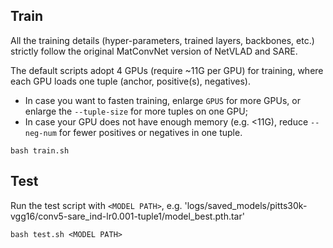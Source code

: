 ## Train

All the training details (hyper-parameters, trained layers, backbones, etc.) strictly follow the original MatConvNet version of NetVLAD and SARE. 

The default scripts adopt 4 GPUs (require ~11G per GPU) for training, where each GPU loads one tuple (anchor, positive(s), negatives).
+ In case you want to fasten training, enlarge `GPUS` for more GPUs, or enlarge the `--tuple-size` for more tuples on one GPU;
+ In case your GPU does not have enough memory (e.g. <11G), reduce `--neg-num` for fewer positives or negatives in one tuple.


```shell
bash train.sh
```

## Test

Run the test script with `<MODEL PATH>`, e.g. 'logs/saved_models/pitts30k-vgg16/conv5-sare_ind-lr0.001-tuple1/model_best.pth.tar'

```shell
bash test.sh <MODEL PATH>
```